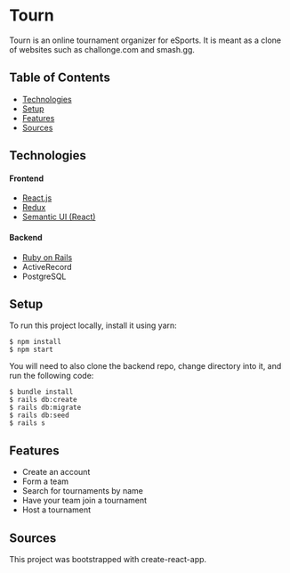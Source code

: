 # Tourn

Tourn is an online tournament organizer for eSports. It is meant as a clone of websites such as challonge.com and smash.gg. 

## Table of Contents
- [Technologies](#technologies)
- [Setup](#setup)
- [Features](#features)
- [Sources](#sources)

## Technologies
#### Frontend
- [React.js](https://reactjs.org/)
- [Redux](https://redux.js.org/basics/usage-with-react)
- [Semantic UI (React)](https://react.semantic-ui.com/)

#### Backend
- [Ruby on Rails](https://rubyonrails.org/)
- ActiveRecord
- PostgreSQL

## Setup
To run this project locally, install it using yarn:

```
$ npm install
$ npm start
```

You will need to also clone the backend repo, change directory into it, and run the following code:

```
$ bundle install
$ rails db:create
$ rails db:migrate
$ rails db:seed
$ rails s
```

## Features
- Create an account
- Form a team
- Search for tournaments by name
- Have your team join a tournament 
- Host a tournament

## Sources
This project was bootstrapped with create-react-app.
